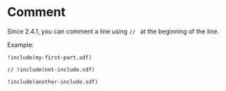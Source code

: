 # Comment

Since 2.4.1, you can comment a line using `// ` at the beginning of the line.

Example:

```
!include(my-first-part.sdf)

// !include(not-include.sdf)

!include(another-include.sdf)
```
